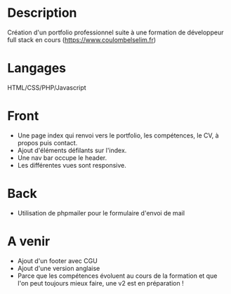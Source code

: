 # Description
Création d'un portfolio professionnel suite à une formation de développeur full stack en cours (https://www.coulombelselim.fr)
# Langages
HTML/CSS/PHP/Javascript
# Front
- Une page index qui renvoi vers le portfolio, les compétences, le CV, à propos puis contact.
- Ajout d'éléments défilants sur l'index.
- Une nav bar occupe le header.
- Les différentes vues sont responsive.
# Back
- Utilisation de phpmailer pour le formulaire d'envoi de mail
# A venir
- Ajout d'un footer avec CGU
- Ajout d'une version anglaise
- Parce que les compétences évoluent au cours de la formation et que l'on peut toujours mieux faire, une v2 est en préparation ! 
